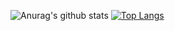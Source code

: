 ![Anurag's github stats](https://github-readme-stats.vercel.app/api?username=skok1025&show_icons=true&theme=radical)
[![Top Langs](https://github-readme-stats.vercel.app/api/top-langs/?username=skok1025&layout=compact)](https://github.com/skok1025/github-readme-stats)
